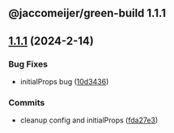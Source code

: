 ## @jaccomeijer/green-build 1.1.1

## [1.1.1](https://github.com/jaccomeijer/green-build/compare/1.1.0...1.1.1) (2024-2-14)


### Bug Fixes

* initialProps bug ([10d3436](https://github.com/jaccomeijer/green-build/commit/10d343651dc8979ed3363d503ac62c1f7fc1ea0f))


### Commits

* cleanup config and initialProps ([fda27e3](https://github.com/jaccomeijer/green-build/commit/fda27e36a8c95a538bd64f666da54a7ab37bf22e))


